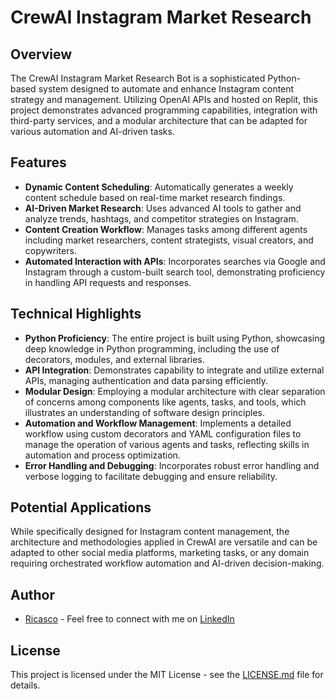 # CrewAI Instagram Market Research

## Overview

The CrewAI Instagram Market Research Bot is a sophisticated Python-based system designed to automate and enhance Instagram content strategy and management. Utilizing OpenAI APIs and hosted on Replit, this project demonstrates advanced programming capabilities, integration with third-party services, and a modular architecture that can be adapted for various automation and AI-driven tasks.

## Features

- **Dynamic Content Scheduling**: Automatically generates a weekly content schedule based on real-time market research findings.
- **AI-Driven Market Research**: Uses advanced AI tools to gather and analyze trends, hashtags, and competitor strategies on Instagram.
- **Content Creation Workflow**: Manages tasks among different agents including market researchers, content strategists, visual creators, and copywriters.
- **Automated Interaction with APIs**: Incorporates searches via Google and Instagram through a custom-built search tool, demonstrating proficiency in handling API requests and responses.

## Technical Highlights

- **Python Proficiency**: The entire project is built using Python, showcasing deep knowledge in Python programming, including the use of decorators, modules, and external libraries.
- **API Integration**: Demonstrates capability to integrate and utilize external APIs, managing authentication and data parsing efficiently.
- **Modular Design**: Employing a modular architecture with clear separation of concerns among components like agents, tasks, and tools, which illustrates an understanding of software design principles.
- **Automation and Workflow Management**: Implements a detailed workflow using custom decorators and YAML configuration files to manage the operation of various agents and tasks, reflecting skills in automation and process optimization.
- **Error Handling and Debugging**: Incorporates robust error handling and verbose logging to facilitate debugging and ensure reliability.

## Potential Applications

While specifically designed for Instagram content management, the architecture and methodologies applied in CrewAI are versatile and can be adapted to other social media platforms, marketing tasks, or any domain requiring orchestrated workflow automation and AI-driven decision-making.

## Author
- [Ricasco](https://github.com/ricasco) - Feel free to connect with me on [LinkedIn](https://www.linkedin.com/in/riccardo-cascone-440085320/)

## License
This project is licensed under the MIT License - see the [LICENSE.md](LICENSE.md) file for details.
